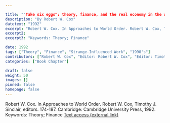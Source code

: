```yaml
---

title: ""Take six eggs": theory, finance, and the real economy in the work of Susan Strange"
description: "By Robert W. Cox"
datetext: "1992"
excerpt: "Robert W. Cox. In Approaches to World Order. Robert W. Cox, Timothy J. Sinclair, editors. 174-187. Cambridge: Cambridge University Press, 1992."
excerpt2: 
excerpt3: "Keywords: Theory; Finance"

date: 1992
tags: ["Theory", "Finance", "Strange-Influenced Work", "1990's"]
contributors: ["Robert W. Cox", "Editor: Robert W. Cox", "Editor: Timothy J. Sinclair"]
categories: ["Book Chapter"]

draft: false
weight: 50
images: []
pinned: false
homepage: false
---
```


Robert W. Cox. In Approaches to World Order. Robert W. Cox, Timothy J. Sinclair, editors. 174-187. Cambridge: Cambridge University Press, 1992.
Keywords: Theory; Finance
[Text access (external link)](https://www.worldcat.org/title/31376545)


